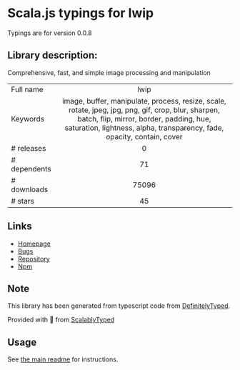 
# Scala.js typings for lwip

Typings are for version 0.0.8

## Library description:
Comprehensive, fast, and simple image processing and manipulation

|                    |                 |
| ------------------ | :-------------: |
| Full name          | lwip |
| Keywords           | image, buffer, manipulate, process, resize, scale, rotate, jpeg, jpg, png, gif, crop, blur, sharpen, batch, flip, mirror, border, padding, hue, saturation, lightness, alpha, transparency, fade, opacity, contain, cover |
| # releases         | 0 |
| # dependents       | 71 |
| # downloads        | 75096 |
| # stars            | 45 |

## Links
- [Homepage](https://github.com/EyalAr/lwip)
- [Bugs](https://github.com/EyalAr/lwip/issues)
- [Repository](https://github.com/EyalAr/lwip)
- [Npm](https://www.npmjs.com/package/lwip)
    


## Note
This library has been generated from typescript code from [DefinitelyTyped](https://definitelytyped.org).

Provided with :purple_heart: from [ScalablyTyped](https://github.com/oyvindberg/ScalablyTyped)

## Usage
See [the main readme](../../readme.md) for instructions.


